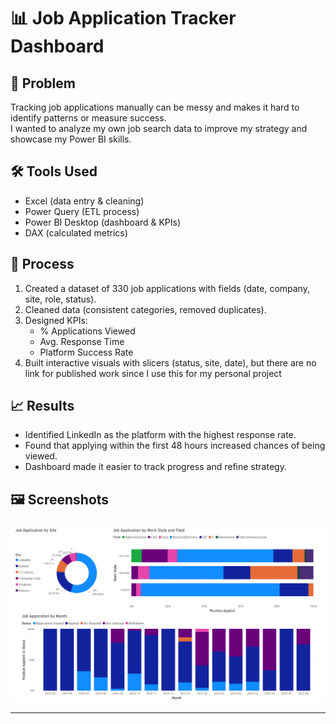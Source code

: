 # 📊 Job Application Tracker Dashboard

## 🧠 Problem
Tracking job applications manually can be messy and makes it hard to identify patterns or measure success.  
I wanted to analyze my own job search data to improve my strategy and showcase my Power BI skills.

## 🛠️ Tools Used
- Excel (data entry & cleaning)
- Power Query (ETL process)
- Power BI Desktop (dashboard & KPIs)
- DAX (calculated metrics)

## 🔎 Process
1. Created a dataset of 330 job applications with fields (date, company, site, role, status).
2. Cleaned data (consistent categories, removed duplicates).
3. Designed KPIs:  
   - % Applications Viewed  
   - Avg. Response Time  
   - Platform Success Rate
4. Built interactive visuals with slicers (status, site, date), but there are no link for published work since I use this for my personal project

## 📈 Results
- Identified LinkedIn as the platform with the highest response rate.
- Found that applying within the first 48 hours increased chances of being viewed.
- Dashboard made it easier to track progress and refine strategy.

## 🖼️ Screenshots
![Job Tracker Dashboard](https://github.com/aszleyna85/Job_Application_Tracker/blob/main/dashboard_screenshot.png)

---
